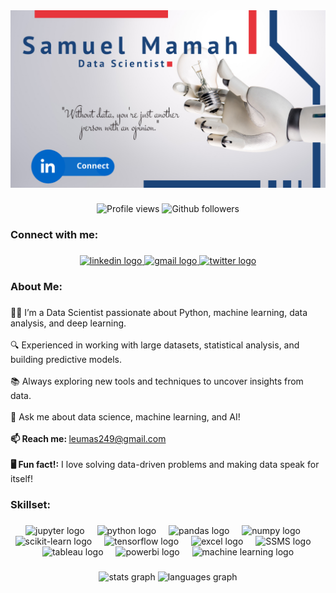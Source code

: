 <a href="https://www.linkedin.com/in/samuel-mamah-chinwe/" target="_blank">
    <img src="images/profile.png" alt="Samuel Mamah Chinwe" />
</a>


### 

<div align="center">
	<img src="https://komarev.com/ghpvc/?username=Hoodup&color=blue&style=for-the-badge" alt="Profile views"/>
	<img src="https://img.shields.io/github/followers/Hoodup?style=for-the-badge&logo=github&color=blue" alt="Github followers"/>  
</div>

### 

<h3 align="left">Connect with me:</h3>

### 

<div align="center">
  <a href="https://www.linkedin.com/in/samuel-mamah-chinwe/" target="_blank">
    <img src="https://raw.githubusercontent.com/maurodesouza/profile-readme-generator/master/src/assets/icons/social/linkedin/default.svg" width="52" height="40" alt="linkedin logo"  />
  </a>
  <a href="mailto:leumas249@gmail.com" target="_blank">
    <img src="https://raw.githubusercontent.com/maurodesouza/profile-readme-generator/master/src/assets/icons/social/gmail/default.svg" width="52" height="40" alt="gmail logo"  />
  </a>
   <a href="https://x.com/iam_4adrian" target="_blank">
    <img src="https://raw.githubusercontent.com/maurodesouza/profile-readme-generator/master/src/assets/icons/social/twitter/default.svg" width="52" height="40" alt="twitter logo"  />
  </a>
</div>

### 

<h3 align="left">About Me:</h3>

### 

<p align="left">👨‍💻 I’m a Data Scientist passionate about Python, machine learning, data analysis, and deep learning.<br><br>🔍 Experienced in working with large datasets, statistical analysis, and building predictive models.<br><br>📚 Always exploring new tools and techniques to uncover insights from data.<br><br>💬 Ask me about data science, machine learning, and AI!<br><br><b>📫 Reach me: </b><a href="mailto:leumas249@gmail.com">leumas249@gmail.com</a><br><br><b>🖥 Fun fact!:</b> I love solving data-driven problems and making data speak for itself!</p>


### 

<h3 align="left">Skillset:</h3>

### 

<div align="center">
  <img src="https://cdn.jsdelivr.net/gh/devicons/devicon/icons/jupyter/jupyter-original.svg" height="40" alt="jupyter logo"  />
  <img width="12" />
  <img src="https://cdn.jsdelivr.net/gh/devicons/devicon/icons/python/python-original.svg" height="40" alt="python logo"  />
  <img width="12" />
  <img src="https://cdn.jsdelivr.net/gh/devicons/devicon/icons/pandas/pandas-original.svg" height="40" alt="pandas logo"  />
  <img width="12" />
  <img src="https://cdn.jsdelivr.net/gh/devicons/devicon/icons/numpy/numpy-original.svg" height="40" alt="numpy logo"  />
  <img width="12" />
  <img src="https://cdn.jsdelivr.net/gh/devicons/devicon/icons/scikit-learn/scikit-learn-original.svg" height="40" alt="scikit-learn logo"  />
  <img width="12" />
  <img src="https://cdn.jsdelivr.net/gh/devicons/devicon/icons/tensorflow/tensorflow-original.svg" height="40" alt="tensorflow logo"  />
  <img width="12" />
  <img src="https://cdn.jsdelivr.net/gh/devicons/devicon/icons/excel/excel-original.svg" height="40" alt="excel logo"  />
  <img width="12" />
  <img src="https://cdn.jsdelivr.net/gh/devicons/devicon/icons/sqlserver/sqlserver-original.svg" height="40" alt="SSMS logo"  />
  <img width="12" />
  <img src="https://cdn.jsdelivr.net/gh/devicons/devicon/icons/tableau/tableau-original.svg" height="40" alt="tableau logo"  />
  <img width="12" />
  <img src="https://cdn.jsdelivr.net/gh/devicons/devicon/icons/powerbi/powerbi-original.svg" height="40" alt="powerbi logo"  />
  <img width="12" />
  <img src="https://cdn.jsdelivr.net/gh/devicons/devicon/icons/machinelearning/machinelearning-original.svg" height="40" alt="machine learning logo"  />
</div>


### 

<div align="center">
  <img src="https://github-readme-stats.vercel.app/api?username=Hoodup&hide_title=false&hide_rank=false&show_icons=true&include_all_commits=true&count_private=true&disable_animations=false&theme=dracula&locale=en&hide_border=false&order=1" height="150" alt="stats graph"  />
  <img src="https://github-readme-stats.vercel.app/api/top-langs?username=Hoodup&locale=en&hide_title=false&layout=compact&card_width=320&langs_count=5&theme=dracula&hide_border=false&order=2" height="150" alt="languages graph"  />
</div>

